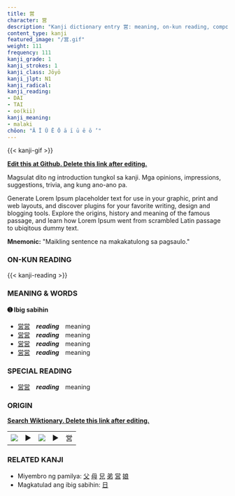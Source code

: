 ```yaml
---
title: 営
character: 営
description: "Kanji dictionary entry 営: meaning, on-kun reading, compounds, origin, related kanji"
content_type: kanji
featured_image: "/営.gif"
weight: 111
frequency: 111
kanji_grade: 1
kanji_strokes: 1
kanji_class: Jōyō
kanji_jlpt: N1
kanji_radical: 
kanji_reading: 
- DAI
- TAI
- oo(kii)
kanji_meaning:
- malaki
chōon: "Ā Ī Ū Ē Ō ā ī ū ē ō ’"
---
```

[//]: # (Don't edit the line below. Kanji animated GIF code is automatically generated.)
{{< kanji-gif >}}

[//]: # (Edit below this line.)

**[Edit this at Github. Delete this link after editing.](https://github.com/tim0g/tim/tree/main/content/kanji/営/index.md)**

Magsulat dito ng introduction tungkol sa kanji. Mga opinions, impressions, suggestions, trivia, ang kung ano-ano pa.

Generate Lorem Ipsum placeholder text for use in your graphic, print and web layouts, and discover plugins for your favorite writing, design and blogging tools. Explore the origins, history and meaning of the famous passage, and learn how Lorem Ipsum went from scrambled Latin passage to ubiqitous dummy text.
 
**Mnemonic:** "Maikling sentence na makakatulong sa pagsaulo."

### ON-KUN READING

[//]: # (Don't edit the line below. ON-KUN READING code is automatically generated.)
{{< kanji-reading >}}

### MEANING & WORDS

#### ➊ **Ibig sabihin**
  - [営](../営)[営](../営)　***reading***　meaning
  - [営](../営)[営](../営)　***reading***　meaning
  - [営](../営)[営](../営)　***reading***　meaning
  - [営](../営)[営](../営)　***reading***　meaning

### SPECIAL READING
  - [営](../営)[営](../営)　***reading***　meaning

### ORIGIN

**[Search Wiktionary. Delete this link after editing.](https://wiktionary.org/wiki/営)**
<table class="kanji-table"><tr><td>
<img src="60px-営-bronze.svg.png">
</td><td>▶</td><td>
<img src="60px-営-oracle.svg.png">
</td><td>▶</td>
<td class="kanji-origin">営</td>
</tr></table>

### RELATED KANJI
- Miyembro ng pamilya: [父](../父) [母](../母) [兄](../兄) [弟](../弟) [営](../営) [娘](../娘)
- Magkatulad ang ibig sabihin: [日](../日)

